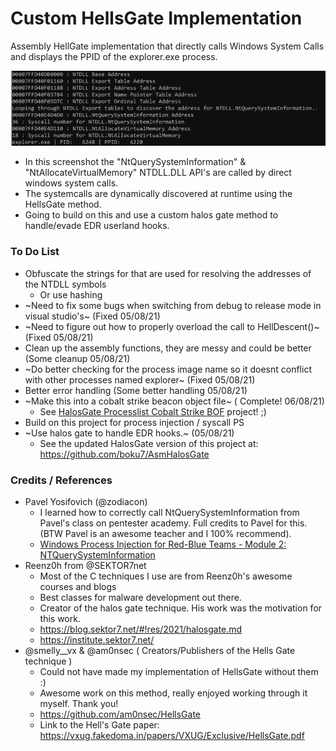 # Custom HellsGate Implementation
Assembly HellGate implementation that directly calls Windows System Calls and displays the PPID of the explorer.exe process.

![](/images/customHellsGatePoC.png)
+ In this screenshot the "NtQuerySystemInformation" & "NtAllocateVirtualMemory" NTDLL.DLL API's are called by direct windows system calls.
+ The systemcalls are dynamically discovered at runtime using the HellsGate method.
+ Going to build on this and use a custom halos gate method to handle/evade EDR userland hooks.

### To Do List
+ Obfuscate the strings for that are used for resolving the addresses of the NTDLL symbols
  + Or use hashing
+ ~Need to fix some bugs when switching from debug to release mode in visual studio's~ (Fixed 05/08/21)
+ ~Need to figure out how to properly overload the call to HellDescent()~ (Fixed 05/08/21)
+ Clean up the assembly functions, they are messy and could be better (Some cleanup 05/08/21)
+ ~Do better checking for the process image name so it doesnt conflict with other processes named explorer~ (Fixed 05/08/21)
+ Better error handling (Some better handling 05/08/21)
+ ~Make this into a cobalt strike beacon object file~ ( Complete! 06/08/21)
  + See [HalosGate Processlist Cobalt Strike BOF](https://github.com/boku7/halosgate-ps) project! ;)
+ Build on this project for process injection / syscall PS 
+ ~Use halos gate to handle EDR hooks.~ (05/08/21)
  + See the updated HalosGate version of this project at: https://github.com/boku7/AsmHalosGate 

### Credits / References
+ Pavel Yosifovich (@zodiacon)
  + I learned how to correctly call NtQuerySystemInformation from Pavel's class on pentester academy. Full credits to Pavel for this. (BTW Pavel is an awesome teacher and I 100% recommend).
  + [Windows Process Injection for Red-Blue Teams - Module 2: NTQuerySystemInformation](https://www.pentesteracademy.com/video?id=1634)
+ Reenz0h from @SEKTOR7net
  + Most of the C techniques I use are from Reenz0h's awesome courses and blogs 
  + Best classes for malware development out there.
  + Creator of the halos gate technique. His work was the motivation for this work.
  + https://blog.sektor7.net/#!res/2021/halosgate.md 
  + https://institute.sektor7.net/
+ @smelly__vx & @am0nsec ( Creators/Publishers of the Hells Gate technique )
  + Could not have made my implementation of HellsGate without them :)
  + Awesome work on this method, really enjoyed working through it myself. Thank you!
  + https://github.com/am0nsec/HellsGate 
  + Link to the Hell's Gate paper: https://vxug.fakedoma.in/papers/VXUG/Exclusive/HellsGate.pdf
